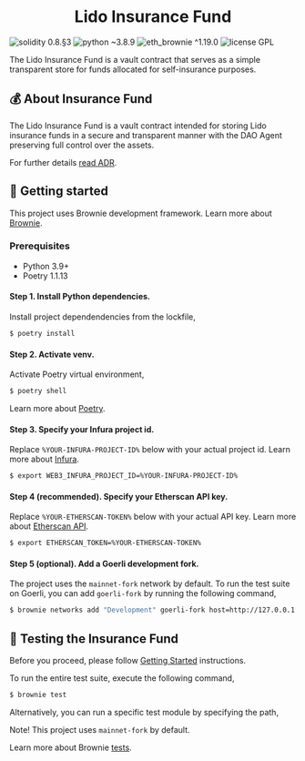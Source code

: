 <h1 align="center">Lido Insurance Fund</h1>

![solidity 0.8.§3](https://img.shields.io/badge/solidity-0.8.16-lightgray)
![python ~3.8.9](https://img.shields.io/badge/python-~3.9-blue)
![eth_brownie ^1.19.0](https://img.shields.io/badge/eth__brownie-^1.19.1-brown)
![license GPL](https://img.shields.io/badge/license-GPL-green)

The Lido Insurance Fund is a vault contract that serves as a simple transparent store for funds allocated for self-insurance purposes.

## 💰 About Insurance Fund

The Lido Insurance Fund is a vault contract intended for storing Lido insurance funds in a secure and transparent manner with the DAO Agent preserving full control over the assets.

For further details [read ADR](https://hackmd.io/qGnEmiSBTLiPJLa0VZOBGQ?view).

## 🏁 Getting started

This project uses Brownie development framework. Learn more about [Brownie](https://eth-brownie.readthedocs.io/en/stable/index.html).

### Prerequisites

- Python 3.9+
- Poetry 1.1.13

#### Step 1. Install Python dependencies.
Install project dependendencies from the lockfile,

```bash
$ poetry install
```

#### Step 2. Activate venv.
Activate Poetry virtual environment,

```bash
$ poetry shell
```

Learn more about [Poetry](https://python-poetry.org/docs/).


#### Step 3. Specify your Infura project id.

Replace `%YOUR-INFURA-PROJECT-ID%` below with your actual project id. Learn more about [Infura](https://infura.io/).

```bash
$ export WEB3_INFURA_PROJECT_ID=%YOUR-INFURA-PROJECT-ID%
```

#### Step 4 (recommended). Specify your Etherscan API key.

Replace `%YOUR-ETHERSCAN-TOKEN%` below with your actual API key. Learn more about [Etherscan API](https://etherscan.io/apis).

```bash
$ export ETHERSCAN_TOKEN=%YOUR-ETHERSCAN-TOKEN%
```

#### Step 5 (optional). Add a Goerli development fork.

The project uses the `mainnet-fork` network by default. To run the test suite on Goerli, you can add `goerli-fork` by running the following command,

```bash
$ brownie networks add "Development" goerli-fork host=http://127.0.0.1 cmd=ganache-cli port=8545 gas_limit=12000000 fork=https://goerli.infura.io/v3/${WEB3_INFURA_PROJECT_ID} chain_id=5 mnemonic=brownie accounts=10 fork=goerli
```

## 🧪 Testing the Insurance Fund

Before you proceed, please follow [Getting Started](#-getting-started) instructions.

To run the entire test suite, execute the following command,

```bash
$ brownie test
```
Alternatively, you can run a specific test module by specifying the path,

Note! This project uses `mainnet-fork` by default.

Learn more about Brownie [tests](https://eth-brownie.readthedocs.io/en/stable/tests-pytest-intro.html).
